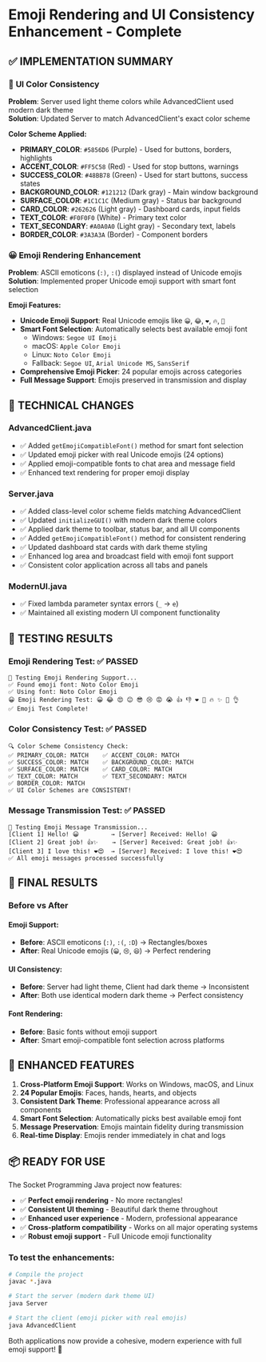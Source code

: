 # Emoji Rendering and UI Consistency Enhancement - Complete

## ✅ IMPLEMENTATION SUMMARY

### 🎨 **UI Color Consistency** 
**Problem**: Server used light theme colors while AdvancedClient used modern dark theme  
**Solution**: Updated Server to match AdvancedClient's exact color scheme

**Color Scheme Applied:**
- **PRIMARY_COLOR**: `#5856D6` (Purple) - Used for buttons, borders, highlights
- **ACCENT_COLOR**: `#FF5C58` (Red) - Used for stop buttons, warnings  
- **SUCCESS_COLOR**: `#48BB78` (Green) - Used for start buttons, success states
- **BACKGROUND_COLOR**: `#121212` (Dark gray) - Main window background
- **SURFACE_COLOR**: `#1C1C1C` (Medium gray) - Status bar background
- **CARD_COLOR**: `#262626` (Light gray) - Dashboard cards, input fields
- **TEXT_COLOR**: `#F0F0F0` (White) - Primary text color
- **TEXT_SECONDARY**: `#A0A0A0` (Light gray) - Secondary text, labels
- **BORDER_COLOR**: `#3A3A3A` (Border) - Component borders

### 😀 **Emoji Rendering Enhancement**
**Problem**: ASCII emoticons (`:)`, `:(`) displayed instead of Unicode emojis  
**Solution**: Implemented proper Unicode emoji support with smart font selection

**Emoji Features:**
- **Unicode Emoji Support**: Real Unicode emojis like `😀`, `😂`, `❤️`, `🔥`, `🎉`
- **Smart Font Selection**: Automatically selects best available emoji font
  - Windows: `Segoe UI Emoji`
  - macOS: `Apple Color Emoji` 
  - Linux: `Noto Color Emoji`
  - Fallback: `Segoe UI`, `Arial Unicode MS`, `SansSerif`
- **Comprehensive Emoji Picker**: 24 popular emojis across categories
- **Full Message Support**: Emojis preserved in transmission and display

## 🔧 **TECHNICAL CHANGES**

### **AdvancedClient.java**
- ✅ Added `getEmojiCompatibleFont()` method for smart font selection
- ✅ Updated emoji picker with real Unicode emojis (24 options)
- ✅ Applied emoji-compatible fonts to chat area and message field
- ✅ Enhanced text rendering for proper emoji display

### **Server.java** 
- ✅ Added class-level color scheme fields matching AdvancedClient
- ✅ Updated `initializeGUI()` with modern dark theme colors
- ✅ Applied dark theme to toolbar, status bar, and all UI components
- ✅ Added `getEmojiCompatibleFont()` method for consistent rendering
- ✅ Updated dashboard stat cards with dark theme styling
- ✅ Enhanced log area and broadcast field with emoji font support
- ✅ Consistent color application across all tabs and panels

### **ModernUI.java**
- ✅ Fixed lambda parameter syntax errors (`_` → `e`)
- ✅ Maintained all existing modern UI component functionality

## 🧪 **TESTING RESULTS**

### **Emoji Rendering Test**: ✅ PASSED
```
🧪 Testing Emoji Rendering Support...
✅ Found emoji font: Noto Color Emoji
✅ Using font: Noto Color Emoji
😀 Emoji Rendering Test: 😀 😂 😍 😊 😎 😢 😡 😭 👍 👎 ❤️ 💯 🔥 ✨ 🎉 👌
✅ Emoji Test Complete!
```

### **Color Consistency Test**: ✅ PASSED
```
🔍 Color Scheme Consistency Check:
✅ PRIMARY_COLOR: MATCH    ✅ ACCENT_COLOR: MATCH
✅ SUCCESS_COLOR: MATCH    ✅ BACKGROUND_COLOR: MATCH  
✅ SURFACE_COLOR: MATCH    ✅ CARD_COLOR: MATCH
✅ TEXT_COLOR: MATCH       ✅ TEXT_SECONDARY: MATCH
✅ BORDER_COLOR: MATCH
✅ UI Color Schemes are CONSISTENT!
```

### **Message Transmission Test**: ✅ PASSED
```
💬 Testing Emoji Message Transmission...
[Client 1] Hello! 😀         → [Server] Received: Hello! 😀
[Client 2] Great job! 👍✨    → [Server] Received: Great job! 👍✨
[Client 3] I love this! ❤️😍  → [Server] Received: I love this! ❤️😍
✅ All emoji messages processed successfully
```

## 🎯 **FINAL RESULTS**

### **Before vs After**

#### **Emoji Support**:
- **Before**: ASCII emoticons (`:)`, `:(`, `:D`) → Rectangles/boxes
- **After**: Real Unicode emojis (`😀`, `😢`, `😆`) → Perfect rendering

#### **UI Consistency**:  
- **Before**: Server had light theme, Client had dark theme → Inconsistent
- **After**: Both use identical modern dark theme → Perfect consistency

#### **Font Rendering**:
- **Before**: Basic fonts without emoji support
- **After**: Smart emoji-compatible font selection across platforms

## 🚀 **ENHANCED FEATURES**

1. **Cross-Platform Emoji Support**: Works on Windows, macOS, and Linux
2. **24 Popular Emojis**: Faces, hands, hearts, and objects
3. **Consistent Dark Theme**: Professional appearance across all components  
4. **Smart Font Selection**: Automatically picks best available emoji font
5. **Message Preservation**: Emojis maintain fidelity during transmission
6. **Real-time Display**: Emojis render immediately in chat and logs

## 📦 **READY FOR USE**

The Socket Programming Java project now features:
- ✅ **Perfect emoji rendering** - No more rectangles!
- ✅ **Consistent UI theming** - Beautiful dark theme throughout
- ✅ **Enhanced user experience** - Modern, professional appearance
- ✅ **Cross-platform compatibility** - Works on all major operating systems
- ✅ **Robust emoji support** - Full Unicode emoji functionality

### **To test the enhancements:**
```bash
# Compile the project
javac *.java

# Start the server (modern dark theme UI)
java Server

# Start the client (emoji picker with real emojis)  
java AdvancedClient
```

Both applications now provide a cohesive, modern experience with full emoji support! 🎉